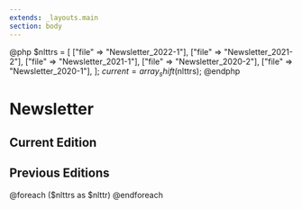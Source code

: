 ```yaml
---
extends: _layouts.main
section: body
---
```

@php
$nlttrs = [
	["file" => "Newsletter_2022-1"],
	["file" => "Newsletter_2021-2"],
	["file" => "Newsletter_2021-1"],
	["file" => "Newsletter_2020-2"],
	["file" => "Newsletter_2020-1"],
];
$current = array_shift($nlttrs);
@endphp
# Newsletter

## Current Edition
<x-newsletter file="{{ $current['file'] }}" current></x-newsletter>

## Previous Editions
<div class="flex">
@foreach ($nlttrs as $nlttr)
<x-newsletter file="{{ $nlttr['file'] }}"></x-newsletter>
@endforeach
</div>